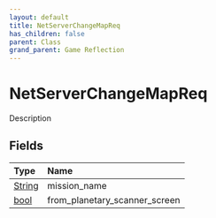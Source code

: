 ```yaml
---
layout: default
title: NetServerChangeMapReq
has_children: false
parent: Class
grand_parent: Game Reflection
---
```

# NetServerChangeMapReq
Description 

## Fields

| Type | Name |
|:----------|:--------------|
| [String](/riftbreaker-wiki/docs/game-reflection/components/string/) | mission_name |
| [bool](/riftbreaker-wiki/docs/game-reflection/components/bool/) | from_planetary_scanner_screen |

